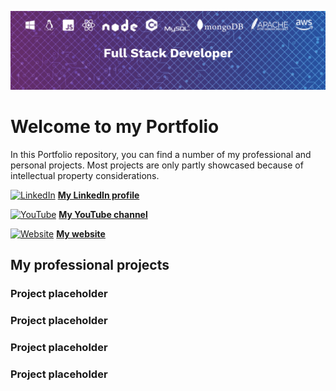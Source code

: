 ![Olivier Battini, Full Stack Developer](./images/BandeauLinkedIn.png)

# Welcome to my Portfolio

In this Portfolio repository, you can find a number of my professional and personal projects. Most projects are only partly showcased because of intellectual property considerations.

[![LinkedIn](https://icons.getbootstrap.com/assets/icons/linkedin.svg)](https://www.linkedin.com/in/olivier-battini/)
**[My LinkedIn profile](https://www.linkedin.com/in/olivier-battini/)**

[![YouTube](https://icons.getbootstrap.com/assets/icons/youtube.svg)](https://www.youtube.com/channel/UCRkU7f0aKgiqFCJwBqa1XyQ)
**[My YouTube channel](https://www.youtube.com/channel/UCRkU7f0aKgiqFCJwBqa1XyQ)**

[![Website](https://icons.getbootstrap.com/assets/icons/person-circle.svg)](https://olivierbattini.fr)
**[My website](https://olivierbattini.fr)**

## My professional projects

### Project placeholder

### Project placeholder

### Project placeholder

### Project placeholder

